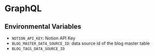 # GraphQL

## Environmental Variables

- `NOTION_API_KEY`: Notion API Key
- `BLOG_MASTER_DATA_SOURCE_ID`: data source id of the blog master table
- `BLOG_TAGS_DATA_SOURCE_ID`
